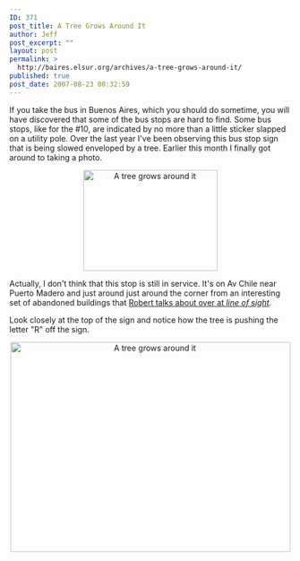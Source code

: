 ```yaml
---
ID: 371
post_title: A Tree Grows Around It
author: Jeff
post_excerpt: ""
layout: post
permalink: >
  http://baires.elsur.org/archives/a-tree-grows-around-it/
published: true
post_date: 2007-08-23 00:32:59
---
```

If you take the bus in Buenos Aires, which you should do sometime, you will have discovered that some of the bus stops are hard to find. Some bus stops, like for the #10, are indicated by no more than a little sticker slapped on a utility pole. Over the last year I've been observing this bus stop sign that is being slowed enveloped by a tree. Earlier this month I finally got around to taking a photo.

<center>
<a href="http://www.zooomr.com/photos/jeffbarry/3021399/" title="Photo Sharing"><img src="http://static.zooomr.com/images/3021399_330f2e4d1a_m.jpg" width="240" height="180" alt="A tree grows around it" /></a>
</center>

Actually, I don't think that this stop is still in service. It's on Av Chile near Puerto Madero and just around just around the corner from an interesting set of abandoned buildings that <a href="http://www.wrighton.com.ar/?p=730">Robert talks about over at <em>line of sight</em></a>. 


Look closely at the top of the sign and notice how the tree is pushing the letter "R" off the sign.

<center>
<a href="http://www.zooomr.com/photos/jeffbarry/3021412/" title="Photo Sharing"><img src="http://static.zooomr.com/images/3021412_daa4ba737a.jpg" width="500" height="375" alt="A tree grows around it" /></a>
</center>